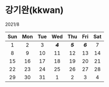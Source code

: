 # **강기완(kkwan)**

2021/8

| Sun | Mon | Tue |     Wed     |     Thu     |     Fri     | Sat |
| :-: | :-: | :-: | :---------: | :---------: | :---------: | :-: |
|  1  |  2  |  3  | ~~**_4_**~~ | ~~**_5_**~~ | ~~**_6_**~~ |  7  |
|  8  |  9  | 10  |     11      |     12      |     13      | 14  |
| 15  | 16  | 17  |     18      |     19      |     20      | 21  |
| 22  | 23  | 24  |     25      |     26      |     27      | 28  |
| 29  | 30  | 31  |      1      |      2      |      3      |  4  |
